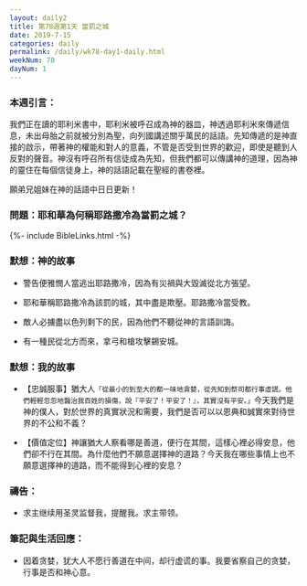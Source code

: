 ```yaml
---
layout: daily2
title: 第78週第1天 當罰之城
date: 2019-7-15
categories: daily
permalink: /daily/wk78-day1-daily.html
weekNum: 78
dayNum: 1
---
```


### 本週引言：
我們正在讀的耶利米書中，耶利米被呼召成為神的器皿，神透過耶利米來傳遞信息，未出母胎之前就被分別為聖，向列國講述關乎萬民的話語。先知傳遞的是神直接的啟示，帶著神的權能和對人的意義，不管是否受到世界的歡迎，即使是聽到人反對的聲音。神沒有呼召所有信徒成為先知，但我們都可以傳講神的道理，因為神的靈住在每個信徒身上，神的話語記載在聖經的書卷裡。

願弟兄姐妹在神的話語中日日更新！

### 問題：耶和華為何稱耶路撒冷為當罰之城？

{%- include BibleLinks.html -%}

### 默想：神的故事
+ 警告便雅憫人當逃出耶路撒冷，因為有災禍與大毀滅從北方張望。

+ 耶和華稱耶路撒冷為該罰的城，其中盡是欺壓。耶路撒冷當受教。

+ 敵人必擄盡以色列剩下的民，因為他們不聽從神的言語訓誨。

+ 有一種民從北方而來，拿弓和槍攻擊錫安城。


### 默想：我的故事
+ 【忠誠服事】猶大人`「從最小的到至大的都一味地貪婪，從先知到祭司都行事虛謊。他們輕輕忽忽地醫治我百姓的損傷，說『平安了！平安了！』，其實沒有平安。」`今天我們是神的僕人，對於世界的真實狀況和需要，我們是否可以以恩典和誠實來對待世界的不公和不義？

+ 【價值定位】神讓猶大人察看哪是善道，便行在其間，這樣心裡必得安息，他們卻不行在其間。為什麼他們不願意選擇神的道路？今天我在哪些事情上也不願意選擇神的道路，而不能得到心裡的安息？


### 禱告：

+ 求主继续用圣灵监督我，提醒我。求主带领。

### 筆記與生活回應：

+ 因着贪婪，犹大人不愿行善道在中间，却行虚谎的事。我要省察自己的贪婪，行事是否和神心意。

